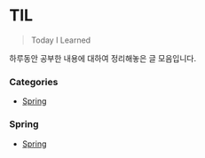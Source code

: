 # TIL

> Today I Learned

하루동안 공부한 내용에 대하여 정리해놓은 글 모음입니다.

### Categories
* [Spring](#spring)

### Spring

- [Spring](Spring/lombok-guide.md)

